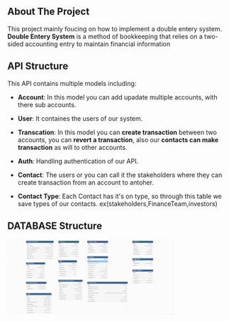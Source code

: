 ## About The Project

This project mainly foucing on how to implement a double entery system.
**Double Entery System** is a method of bookkeeping that relies on a two-sided accounting entry to maintain financial information



## API Structure

This API contains multiple models including:

- **Account**: In this model you can add upadate multiple accounts, with there sub accounts.

- **User**: It containes the users of our system.

- **Transcation**: In this model you can **create transaction** between two accounts, you can **revert a transaction**, also our **contacts can make transaction** as will to other accounts.

- **Auth**: Handling authentication of our API.

- **Contact**: The users or you can call it the stakeholders where they can create transaction from an account to antoher.

- **Contact Type**: Each Contact has it's on type, so through this table we save types of our contacts. ex(stakeholders,FinanceTeam,investors)


## DATABASE Structure
<img src="db_digram.png" width="75%" height="170"/>



